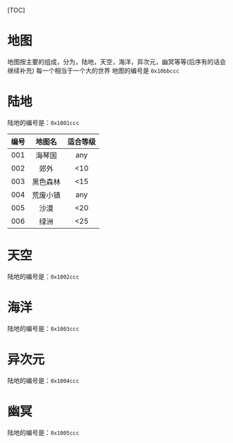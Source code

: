 [TOC]



# 地图

地图按主要的组成，分为，陆地，天空，海洋，异次元，幽冥等等(后序有的话会继续补充)
每一个相当于一个大的世界
地图的编号是 `0x10bbccc`

# 陆地
陆地的编号是：`0x1001ccc`

|编号|地图名|适合等级|
|:--:|:--:|:--:|
|001|海琴国|any|
|002|郊外|<10|
|003|黑色森林|<15|
|004|荒废小镇|any|
|005|沙漠|<20|
|006|绿洲|<25|


# 天空
陆地的编号是：`0x1002ccc`

# 海洋
陆地的编号是：`0x1003ccc`

# 异次元
陆地的编号是：`0x1004ccc`

# 幽冥
陆地的编号是：`0x1005ccc`
